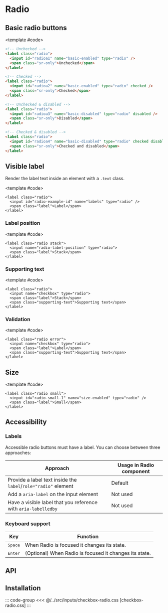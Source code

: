 <script setup>
import Example from "../../.vitepress/theme/app/components/Example.vue";
import Baseline from "../../.vitepress/theme/app/components/Baseline.vue";
</script>

# Radio

## Basic radio buttons

<Example row>
<template #example>

<label class="radio">
  <input id="radioa1" name="basic-enabled" type="radio"  />
  <span class="sr-only">Unchecked</span>
</label>

<label class="radio">
  <input id="radioa2" name="basic-enabled" type="radio" checked/>
  <span class="sr-only">Checked</span>
</label>

<label class="radio">
  <input id="radioa3" name="basic-disabled" type="radio" disabled />
  <span class="sr-only">Disabled</span>
</label>

<label class="radio">
  <input id="radioa4" name="basic-disabled" type="radio" checked disabled />
  <span class="sr-only">Checked and disabled</span>
</label>
</template>

<template #code>

```html
<!-- Unchecked -->
<label class="radio">
  <input id="radioa1" name="basic-enabled" type="radio" />
  <span class="sr-only">Unchecked</span>
</label>

<!-- Checked -->
<label class="radio">
  <input id="radioa2" name="basic-enabled" type="radio" checked />
  <span class="sr-only">Checked</span>
</label>

<!-- Unchecked & disabled -->
<label class="radio">
  <input id="radioa3" name="basic-disabled" type="radio" disabled />
  <span class="sr-only">Disabled</span>
</label>

<!-- Checked & disabled -->
<label class="radio">
  <input id="radioa4" name="basic-disabled" type="radio" checked disabled />
  <span class="sr-only">Checked and disabled</span>
</label>
```

</template>
</Example>

<!--@include: ../../sr-only.md -->

## Visible label

Render the label text inside an element with a `.text` class.

<Example row>
<template #example>
<label class="radio">
  <input id="radio-label-1" name="labels-enabled" type="radio" checked />
  <span class="label">Radio 1</span>
</label>

<label class="radio">
  <input id="radio-label-2" name="labels-enabled" type="radio" />
  <span class="label">Radio 2</span>
</label>

<label class="radio">
  <input id="radio-label-3" name="labels-disabled" type="radio" disabled />
  <span class="label">Disabled</span>
</label>

<label class="radio">
  <input id="radio-label-4" name="labels-disabled" type="radio" checked disabled />
  <span class="label">Checked and disabled</span>
</label>
</template>

<template #code>

```html{3}
<label class="radio">
  <input id="radio-example-id" name="labels" type="radio" />
  <span class="label">Label</span>
</label>
```

</template>
</Example>

### Label position

<Example row exampleClass="gap-l">
<template #example>
  <label class="radio">
    <input name="radio-label-position" type="radio">
    <span class="label">Default</span>
  </label>

  <label class="radio stack">
    <input name="radio-label-position" type="radio">
    <span class="label">Stack</span>
  </label>

</template>

<template #code>

```html{1}
<label class="radio stack">
  <input name="radio-label-position" type="radio">
  <span class="label">Stack</span>
</label>

```

</template>
</Example>

### Supporting text

<Example row exampleClass="gap-l">
<template #example>
  <label class="radio">
    <input name="supporting-text" type="radio">
    <span class="label">Default</span>
    <span class="supporting-text">Supporting text</span>
  </label>

  <label class="radio stack">
    <input name="supporting-text" type="radio">
    <span class="label">Stack</span>
    <span class="supporting-text">Supporting text</span>
  </label>

</template>

<template #code>

```html{4}
<label class="radio">
  <input name="checkbox" type="radio">
  <span class="label">Stack</span>
  <span class="supporting-text">Supporting text</span>
</label>

```

</template>
</Example>

### Validation

<Example row exampleClass="gap-l">
<template #example>
  <label class="radio error">
    <input name="validation" checked type="radio">
    <span class="label">Default</span>
    <span class="supporting-text">Check yourself</span>
  </label>

  <label class="radio stack error">
    <input name="validation" type="radio">
    <span class="label">Stack</span>
    <span class="supporting-text">Before you wreck yourself</span>
  </label>

</template>

<template #code>

```html{1}
<label class="radio error">
  <input name="checkbox" type="radio">
  <span class="label">Label</span>
  <span class="supporting-text">Supporting text</span>
</label>

```

</template>
</Example>

## Size

<Example column centered>
<template #example>
<label class="radio small">
  <input id="radio-small-1" name="size-enabled" type="radio" checked />
  <span class="label">Small</span>
</label>

<label class="radio">
  <input id="radio-small-2" name="size-enabled" type="radio"  />
  <span class="label">Default</span>
</label>

<label class="radio large">
  <input id="radio-small-3" name="size-enabled" type="radio"  />
  <span class="label">Large</span>
</label>
</template>

<template #code>

```html{1}
<label class="radio small">
  <input id="radio-small-1" name="size-enabled" type="radio" />
  <span class="label">Small</span>
</label>
```

</template>
</Example>

## Accessibility

### Labels

Accessible radio buttons must have a label. You can choose between three approaches:

| Approach                                                       | Usage in Radio component |
| -------------------------------------------------------------- | ------------------------ |
| Provide a label text inside the `label`/`role="radio"` element | Default                  |
| Add a `aria-label` on the input element                        | Not used                 |
| Have a visible label that you reference with `aria-labelledby` | Not used                 |

### Keyboard support

<div class="not-rich-text">

| Key              | Function                                               |
| ---------------- | ------------------------------------------------------ |
| <kbd>Space</kbd> | When Radio is focused it changes its state.            |
| <kbd>Enter</kbd> | (Optional) When Radio is focused it changes its state. |

</div>

## API

<!--@include: ./checkbox-radio-api.md -->

## Installation

::: code-group
<<< @/../src/inputs/checkbox-radio.css [checkbox-radio.css]
:::
